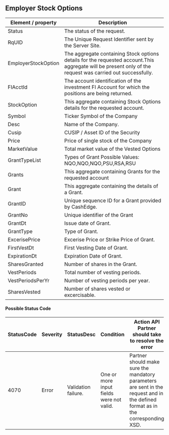 ## Employer Stock Options

| Element / property | Description |
| --- | --- |
| Status | The status of the request. |
| RqUID | The Unique Request Identifier sent by the Server Site. |
| EmployerStockOption | The aggregate containing Stock options details for the requested account.This aggregate will be present only of the request was carried out successfully. |
| FIAcctId | The account identification of the investment FI Account for which the positions are being returned. |
| StockOption | This aggregate containing Stock Options details for the requested account. |
| Symbol | Ticker Symbol of the Company |
| Desc | Name of the Company. |
| Cusip | CUSIP / Asset ID of the Security |
| Price | Price of single stock of the Company |
| MarketValue | Total market value of the Vested Options |
| GrantTypeList | Types of Grant Possible Values: NQO,NQO,NQO,PSU,RSA,RSU |
| Grants | This aggregate containing Grants for the requested account |
| Grant | This aggregate containing the details of a Grant. |
| GrantID | Unique sequence ID for a Grant provided by CashEdge. |
| GrantNo | Unique identifier of the Grant |
| GrantDt | Issue date of Grant. |
| GrantType | Type of Grant. |
| ExcerisePrice | Excerise Price or Strike Price of Grant. |
| FirstVestDt | First Vesting Date of Grant. |
| ExpirationDt | Expiration Date of Grant. |
| SharesGranted | Number of shares in the Grant. |
| VestPeriods | Total number of vesting periods. |
| VestPeriodsPerYr | Number of vesting periods per year. |
| SharesVested | Number of shares vested or excercisable. |

#### Possible Status Code

| StatusCode | Severity | StatusDesc | Condition | Action API Partner should take to resolve the error |
| --- | --- | --- | --- | --- |
| 4070 | Error | Validation failure. | One or more input fields were not valid. | Partner should make sure the mandatory parameters are sent in the request and in the defined format as in the corresponding XSD. |
